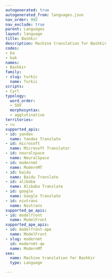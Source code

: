 ```yaml
---
autogenerated: true
autogenerated_from: languages.json
nav_order: 992
nav_exclude: true
parent: Languages
layout: language
title: Bashkir
description: Machine translation for Bashkir
codes:
- ba
- bak
names:
- Bashkir
family:
- slug: turkic
  name: Turkic
scripts:
- Cyrl
typology:
  word_order:
  - SOV
  morphosyntax:
  - agglutinative
territories:
- ru
supported_apis:
- id: yandex
  name: Yandex Translate
- id: microsoft
  name: Microsoft Translator
- id: neuralspace
  name: NeuralSpace
- id: modernmt
  name: ModernMT
- id: baidu
  name: Baidu Translate
- id: alibaba
  name: Alibaba Translate
- id: google
  name: Google Translate
- id: niutrans
  name: Niutrans
supported_qe_apis:
- id: modelfront
  name: ModelFront
supported_ape_apis:
- id: modelfront-ape
  name: ModelFront
- slug: modernmt
  id: modernmt-qe
  name: ModernMT
seo:
  name: Machine translation for Bashkir
  type: Language

---
```


